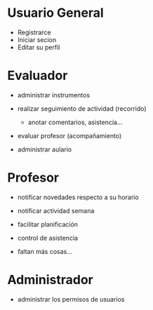 # Usuario General
  - Registrarce
  - Iniciar secion
  - Editar su perfil

# Evaluador
  - administrar instrumentos

  - realizar seguimiento de actividad (recorrido)
    - anotar comentarios, asistencia...

  - evaluar profesor (acompañamiento)

  - administrar aulario

# Profesor
  - notificar novedades respecto a su horario
  - notificar actividad semana

  - facilitar planificación
  - control de asistencia

  - faltan más cosas...

# Administrador
  - administrar los permisos de usuarios